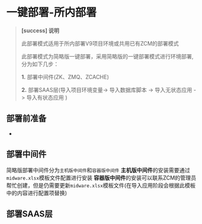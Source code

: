 # 一键部署-所内部署

> **\[success\] 说明**
>
> 此部署模式适用于所内部署V9项目环境或共用已有ZCM的部署模式
>
> 此部署模式为简略版一键部署，采用简略版的一键部署模式进行环境部署,分为如下几步：
> 
> **1.** 部署中间件(ZK、ZMQ、ZCACHE)
>
> **2.** 部署SAAS层(导入项目环境变量-> 导入数据库脚本 -> 导入无状态应用 -> 导入有状态应用 )

## 部署前准备
* 

## 部署中间件
简略版部署中间件分为`主机版中间件`和`容器版中间件`
**主机版中间件**的安装需要通过`midware.xlsx`模板文件配置进行安装
**容器版中间件**的安装可以联系ZCM的管理员帮忙创建，但是仍需要更新`midware.xlsx`模板文件(在导入应用阶段会根据此模板中的内容进行配置项替换)

## 部署SAAS层